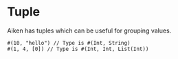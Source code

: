 # Tuple

Aiken has tuples which can be useful for grouping values.

```aiken
#(10, "hello") // Type is #(Int, String)
#(1, 4, [0]) // Type is #(Int, Int, List(Int))
```
